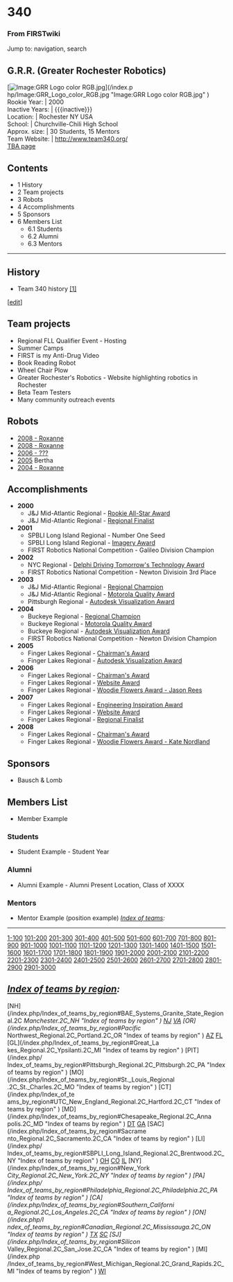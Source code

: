 # 340

### From FIRSTwiki

Jump to: navigation, search

G.R.R. (Greater Rochester Robotics)  
---  
[![Image:GRR Logo color RGB.jpg](/media/3/35/GRR_Logo_color_RGB.jpg)](/index.p
hp/Image:GRR_Logo_color_RGB.jpg "Image:GRR Logo color RGB.jpg" )  
Rookie Year: | 2000  
Inactive Years: | {{{inactive}}}  
Location: | Rochester NY USA  
School: | Churchville-Chili High School  
Approx. size: | 30 Students, 15 Mentors  
Team Website: | <http://www.team340.org/>  
[TBA page](http://www.thebluealliance.net/tbatv/team.php?team=340
"http://www.thebluealliance.net/tbatv/team.php?team=340" )  
  
  

## Contents

  * 1 History
  * 2 Team projects
  * 3 Robots
  * 4 Accomplishments
  * 5 Sponsors
  * 6 Members List
    * 6.1 Students
    * 6.2 Alumni
    * 6.3 Mentors  
---  
  

## History

  * Team 340 history [[1]](http://team340.org/index.php?option=com_content&view=article&id=51&Itemid=72 "http://team340.org/index.php?option=com_content&view=article&id=51&Itemid=72" )

[[edit](/index.php?title=340&action=edit&section=2 "Edit section: Team
projects" )]

## Team projects

  * Regional FLL Qualifier Event - Hosting 
  * Summer Camps 
  * FIRST is my Anti-Drug Video 
  * Book Reading Robot 
  * Wheel Chair Plow 
  * Greater Rochester's Robotics - Website highlighting robotics in Rochester 
  * Beta Team Testers 
  * Many community outreach events 


## Robots

  * [2008 - Roxanne](/index.php?title=340_in_2008&action=edit "340 in 2008" )
  * [2008 - Roxanne](/index.php?title=340_in_2007&action=edit "340 in 2007" )
  * [2006 - ???](/index.php?title=340_in_2006&action=edit "340 in 2006" )
  * [2005](/index.php?title=340_in_2005&action=edit "340 in 2005" ) Bertha 
  * [2004 - Roxanne](/index.php?title=340_in_2004&action=edit "340 in 2004" )


## Accomplishments

  * **2000**
    * J&amp;J Mid-Atlantic Regional - [Rookie All-Star Award](/index.php/Rookie_All-Star_Award "Rookie All-Star Award" )
    * J&amp;J Mid-Atlantic Regional - [Regional Finalist](/index.php/Regional_Finalist "Regional Finalist" )
  * **2001**
    * SPBLI Long Island Regional - Number One Seed 
    * SPBLI Long Island Regional - [Imagery Award](/index.php/Imagery_Award "Imagery Award" )
    * FIRST Robotics National Competition - Galileo Division Champion 
  * **2002**
    * NYC Regional - [Delphi Driving Tomorrow's Technology Award](/index.php/Delphi_Driving_Tomorrow%27s_Technology_Award "Delphi Driving Tomorrow's Technology Award" )
    * FIRST Robotics National Competition - Newton Divisioin 3rd Place 
  * **2003**
    * J&amp;J Mid-Atlantic Regional - [Regional Champion](/index.php/Regional_Champion "Regional Champion" )
    * J&amp;J Mid-Atlantic Regional - [Motorola Quality Award](/index.php/Motorola_Quality_Award "Motorola Quality Award" )
    * Pittsburgh Regional - [Autodesk Visualization Award](/index.php/Autodesk_Visualization_Award "Autodesk Visualization Award" )
  * **2004**
    * Buckeye Regional - [Regional Champion](/index.php/Regional_Champion "Regional Champion" )
    * Buckeye Regional - [Motorola Quality Award](/index.php/Motorola_Quality_Award "Motorola Quality Award" )
    * Buckeye Regional - [Autodesk Visualization Award](/index.php/Autodesk_Visualization_Award "Autodesk Visualization Award" )
    * FIRST Robotics National Competition - Newton Division Champion 
  * **2005**
    * Finger Lakes Regional - [Chairman's Award](/index.php/Chairman%27s_Award "Chairman's Award" )
    * Finger Lakes Regional - [Autodesk Visualization Award](/index.php/Autodesk_Visualization_Award "Autodesk Visualization Award" )
  * **2006**
    * Finger Lakes Regional - [Chairman's Award](/index.php/Chairman%27s_Award "Chairman's Award" )
    * Finger Lakes Regional - [Website Award](/index.php?title=Website_Award&action=edit "Website Award" )
    * Finger Lakes Regional - [Woodie Flowers Award - Jason Rees](/index.php?title=Woodie_Flowers_Award_-_Jason_Rees&action=edit "Woodie Flowers Award - Jason Rees" )
  * **2007**
    * Finger Lakes Regional - [Engineering Inspiration Award](/index.php/Engineering_Inspiration_Award "Engineering Inspiration Award" )
    * Finger Lakes Regional - [Website Award](/index.php?title=Website_Award&action=edit "Website Award" )
    * Finger Lakes Regional - [Regional Finalist](/index.php/Regional_Finalist "Regional Finalist" )
  * **2008**
    * Finger Lakes Regional - [Chairman's Award](/index.php/Chairman%27s_Award "Chairman's Award" )
    * Finger Lakes Regional - [Woodie Flowers Award - Kate Nordland](/index.php?title=Woodie_Flowers_Award_-_Kate_Nordland&action=edit "Woodie Flowers Award - Kate Nordland" )


## Sponsors

  * Bausch &amp; Lomb 


## Members List

  * Member Example 


### Students

  * Student Example - Student Year 


### Alumni

  * Alumni Example - Alumni Present Location, Class of XXXX 


### Mentors

  * Mentor Example (position example) 
_[Index of teams](/index.php/Index_of_teams "Index of teams" ):_  
---  
  
[1-100](/index.php/Index_of_teams#1-100 "Index of teams" )
[101-200](/index.php/Index_of_teams#101-200 "Index of teams" )
[201-300](/index.php/Index_of_teams#201-300 "Index of teams" )
[301-400](/index.php/Index_of_teams#301-400 "Index of teams" )
[401-500](/index.php/Index_of_teams#401-500 "Index of teams" )
[501-600](/index.php/Index_of_teams#501-600 "Index of teams" )
[601-700](/index.php/Index_of_teams#601-700 "Index of teams" )
[701-800](/index.php/Index_of_teams#701-800 "Index of teams" )
[801-900](/index.php/Index_of_teams#801-900 "Index of teams" )
[901-1000](/index.php/Index_of_teams#901-1000 "Index of teams" )
[1001-1100](/index.php/Index_of_teams#1001-1100 "Index of teams" )
[1101-1200](/index.php/Index_of_teams#1101-1200 "Index of teams" )
[1201-1300](/index.php/Index_of_teams#1201-1300 "Index of teams" )
[1301-1400](/index.php/Index_of_teams#1301-1400 "Index of teams" )
[1401-1500](/index.php/Index_of_teams#1401-1500 "Index of teams" )
[1501-1600](/index.php/Index_of_teams#1501-1600 "Index of teams" )
[1601-1700](/index.php/Index_of_teams#1601-1700 "Index of teams" )
[1701-1800](/index.php/Index_of_teams#1701-1800 "Index of teams" )
[1801-1900](/index.php/Index_of_teams#1801-1900 "Index of teams" )
[1901-2000](/index.php/Index_of_teams#1901-2000 "Index of teams" )
[2001-2100](/index.php/Index_of_teams#2001-2100 "Index of teams" )
[2101-2200](/index.php/Index_of_teams#2101-2200 "Index of teams" )
[2201-2300](/index.php/Index_of_teams#2201-2300 "Index of teams" )
[2301-2400](/index.php/Index_of_teams#2301-2400 "Index of teams" )
[2401-2500](/index.php/Index_of_teams#2401-2500 "Index of teams" )
[2501-2600](/index.php/Index_of_teams#2501-2600 "Index of teams" )
[2601-2700](/index.php/Index_of_teams#2601-2700 "Index of teams" )
[2701-2800](/index.php/Index_of_teams#2701-2800 "Index of teams" )
[2801-2900](/index.php/Index_of_teams#2801-2900 "Index of teams" )
[2901-3000](/index.php/Index_of_teams#2901-3000 "Index of teams" )  
  
_[Index of teams by region](/index.php/Index_of_teams_by_region "Index of
teams by region" ):_  
---  
  
[NH](/index.php/Index_of_teams_by_region#BAE_Systems_Granite_State_Regional.2C
_Manchester.2C_NH "Index of teams by region" )
[NJ](/index.php/Index_of_teams_by_region#New_Jersey_Regional.2C_Trenton.2C_NJ
"Index of teams by region" )
[VA](/index.php/Index_of_teams_by_region#NASA.2FVCU_Regional.2C_Richmond.2C_VA
"Index of teams by region" ) [OR](/index.php/Index_of_teams_by_region#Pacific_
Northwest_Regional.2C_Portland.2C_OR "Index of teams by region" )
[AZ](/index.php/Index_of_teams_by_region#Arizona_Regional.2C_Phoenix.2C_AZ
"Index of teams by region" )
[FL](/index.php/Index_of_teams_by_region#Florida_Regional.2C_Orlando.2C_FL
"Index of teams by region" ) [GL](/index.php/Index_of_teams_by_region#Great_La
kes_Regional.2C_Ypsilanti.2C_MI "Index of teams by region" ) [PIT](/index.php/
Index_of_teams_by_region#Pittsburgh_Regional.2C_Pittsburgh.2C_PA "Index of
teams by region" ) [MO](/index.php/Index_of_teams_by_region#St._Louis_Regional
.2C_St._Charles.2C_MO "Index of teams by region" ) [CT](/index.php/Index_of_te
ams_by_region#UTC_New_England_Regional.2C_Hartford.2C_CT "Index of teams by
region" ) [MD](/index.php/Index_of_teams_by_region#Chesapeake_Regional.2C_Anna
polis.2C_MD "Index of teams by region" )
[DT](/index.php/Index_of_teams_by_region#Detroit_Regional.2C_Detroit.2C_MI
"Index of teams by region" )
[GA](/index.php/Index_of_teams_by_region#Peachtree_Regional.2C_Duluth.2C_GA
"Index of teams by region" ) [SAC](/index.php/Index_of_teams_by_region#Sacrame
nto_Regional.2C_Sacramento.2C_CA "Index of teams by region" ) [LI](/index.php/
Index_of_teams_by_region#SBPLI_Long_Island_Regional.2C_Brentwood.2C_NY "Index
of teams by region" )
[OH](/index.php/Index_of_teams_by_region#Buckeye_Regional.2C_Cleveland.2C_OH
"Index of teams by region" )
[CO](/index.php/Index_of_teams_by_region#Colorado_Regional.2C_Denver.2C_CO
"Index of teams by region" )
[IL](/index.php/Index_of_teams_by_region#Midwest_Regional.2C_Evanston.2C_IL
"Index of teams by region" ) [NY](/index.php/Index_of_teams_by_region#New_York
_City_Regional.2C_New_York.2C_NY "Index of teams by region" ) [PA](/index.php/
Index_of_teams_by_region#Philadelphia_Regional.2C_Philadelphia.2C_PA "Index of
teams by region" ) [CA](/index.php/Index_of_teams_by_region#Southern_Californi
a_Regional.2C_Los_Angeles.2C_CA "Index of teams by region" ) [ON](/index.php/I
ndex_of_teams_by_region#Canadian_Regional.2C_Mississauga.2C_ON "Index of teams
by region" )
[TX](/index.php/Index_of_teams_by_region#Lone_Star_Regional.2C_Houston.2C_TX
"Index of teams by region" )
[SC](/index.php/Index_of_teams_by_region#Palmetto_Regional.2C_Columbia.2C_SC
"Index of teams by region" ) [SJ](/index.php/Index_of_teams_by_region#Silicon_
Valley_Regional.2C_San_Jose.2C_CA "Index of teams by region" ) [MI](/index.php
/Index_of_teams_by_region#West_Michigan_Regional.2C_Grand_Rapids.2C_MI "Index
of teams by region" )
[WI](/index.php/Index_of_teams_by_region#Wisconsin_Regional.2C_Milwaukee.2C_WI
"Index of teams by region" )  
  
